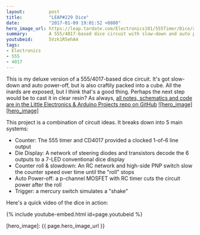 ```yaml
---
layout:         post
title:          "LEAP#229 Dice"
date:           "2017-01-09 19:01:52 +0800"
hero_image_url: https://leap.tardate.com/Electronics101/555Timer/Dice/assets/Dice_build.jpg
summary:        A 555/4017-based dice circuit with slow-down and auto power-off
youtubeid:      5Vzk1R5ehA4
tags:
- Electronics
- 555
- 4017
---
```


This is my deluxe version of a 555/4017-based dice circuit. It's got slow-down and auto power-off,
but is also craftily packed into a cube. All the inards are exposed, but I think that's a good thing.
Perhaps the next step would be to cast it in clear resin?
As always, [all notes, schematics and code are in the Little Electronics & Arduino Projects repo on GitHub][project]
[![hero_image][hero_image]][project]

This project is a combination of circuit ideas. It breaks down into 5 main systems:

* Counter: The 555 timer and CD4017 provided a clocked 1-of-6 line output
* Die Display: A network of steering diodes and transistors decode the 6 outputs to a 7-LED conventional dice display
* Counter roll & slowdown: An RC network and high-side PNP switch slow the counter speed over time until the "roll" stops
* Auto Power-off: a p-channel MOSFET with RC timer cuts the circuit power after the roll
* Trigger: a mercury switch simulates a "shake"

Here's a quick video of the dice in action:

{% include youtube-embed.html id=page.youtubeid %}


[leap]: https://leap.tardate.com
[project]: https://github.com/tardate/LittleArduinoProjects/tree/master/Electronics101/555Timer/Dice
[hero_image]: {{ page.hero_image_url }}

